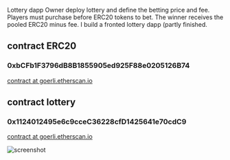 
Lottery dapp
Owner deploy lottery and define the betting price and fee. 
Players must purchase before ERC20 tokens to bet. The winner receives the pooled ERC20 minus fee. I build a fronted lottery dapp (partly finished. 

## contract ERC20
### 0xbCFb1F3796dB8B1855905ed925F88e0205126B74

[contract at goerli.etherscan.io](https://goerli.etherscan.io/address/0xbCFb1F3796dB8B1855905ed925F88e0205126B74#code)


## contract lottery
### 0x1124012495e6c9cceC36228cfD1425641e70cdC9
[contract at goerli.etherscan.io](https://goerli.etherscan.io/address/0x1124012495e6c9cceC36228cfD1425641e70cdC9#code)

![screenshot](./screenshot.png)
